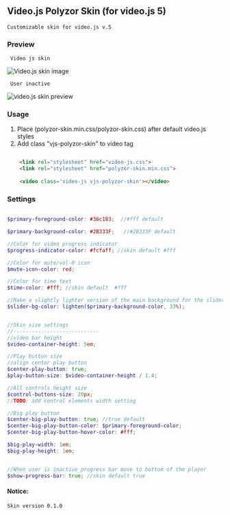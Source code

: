 ## Video.js Polyzor Skin (for video.js 5)
	Customizable skin for video.js v.5

### Preview
	 Video js skin
   ![Video.js skin image](http://s12.postimg.org/grhy59p4d/Screenshot_2015_11_17_16_19_53_copy.png)
   
     User inactive
   ![video.js skin preview](http://s12.postimg.org/hiaob1rhp/Screenshot_2015_11_17_16_20_15_copy.png)

### Usage
  1. Place (polyzor-skin.min.css/polyzor-skin.css) after default video.js styles
  2. Add class  "vjs-polyzor-skin" to video tag
```html

    <link rel="stylesheet" href="video-js.css">
    <link rel="stylesheet" href="polyzor-skin.min.css">
    
    <video class='video-js vjs-polyzor-skin'></video>

```

### Settings
```scss

$primary-foreground-color: #36c183;  //#fff default

$primary-background-color: #2B333F;   //#2B333F default

//Color for video progress indicator
$progress-indicator-color: #fcfaff; //skin default #fff

//Color for mute/vol-0 icon
$mute-icon-color: red;

//Color for time text
$time-color: #fff; //skin default  #fff

//Make a slightly lighter version of the main background for the slider background.
$slider-bg-color: lighten($primary-background-color, 33%);


//Skin size settings
//----------------------------
//video bar height
$video-container-height: 5em;

//Play button size
//align center play button
$center-play-button: true;
$play-button-size: $video-container-height / 1.4;

//All controls height size
$control-buttons-size: 20px;
//TODO: add control elements width setting

//Big play button
$center-big-play-button: true; //true default
$center-big-play-button-color: $primary-foreground-color;
$center-big-play-button-hover-color: #fff;

$big-play-width: 1em;
$big-play-height: 1em;


//When user is inactive progress bar move to bottom of the player
$show-progress-bar: true; //skin default true
```




#### Notice:
	Skin version 0.1.0
